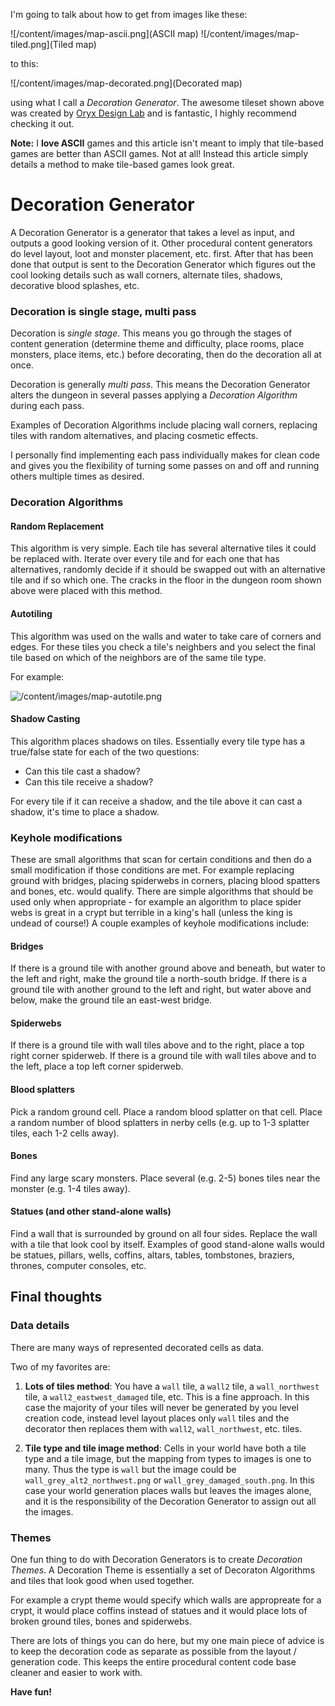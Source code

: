 I'm going to talk about how to get from images like these:

![/content/images/map-ascii.png](ASCII map) ![/content/images/map-tiled.png](Tiled map)

to this:

![/content/images/map-decorated.png](Decorated map)

using what I call a _Decoration Generator_. The awesome tileset shown above was created by [Oryx Design Lab](http://oryxdesignlab.com) and is fantastic, I highly recommend checking it out.

__Note:__ I __love ASCII__ games and this article isn't meant to imply that tile-based games are better than ASCII games. Not at all! Instead this article simply details a method to make tile-based games look great.

# Decoration Generator
A Decoration Generator is a generator that takes a level as input, and outputs a good looking version of it. Other procedural content generators do level layout, loot and monster placement, etc. first. After that has been done that output is sent to the Decoration Generator which figures out the cool looking details such as wall corners, alternate tiles, shadows, decorative blood splashes, etc.

### Decoration is single stage, multi pass
Decoration is _single stage_. This means you go through the stages of content generation (determine theme and difficulty, place rooms, place monsters, place items, etc.) before decorating, then do the decoration all at once.

Decoration is generally _multi pass_. This means the Decoration Generator alters the dungeon in several passes applying a _Decoration Algorithm_ during each pass.

Examples of Decoration Algorithms include placing wall corners, replacing tiles with random alternatives, and placing cosmetic effects.

I personally find implementing each pass individually makes for clean code and gives you the flexibility of turning some passes on and off and running others multiple times as desired.

### Decoration Algorithms

#### Random Replacement
This algorithm is very simple.
Each tile has several alternative tiles it could be replaced with. Iterate over every tile and for each one that has alternatives, randomly decide if it should be swapped out with an alternative tile and if so which one. The cracks in the floor in the dungeon room shown above were placed with this method.

#### Autotiling
This algorithm was used on the walls and water to take care of corners and edges. For these tiles you check a tile's neighbers and you select the final tile based on which of the neighbors are of the same tile type.

For example:

![/content/images/map-autotile.png](Autotiling)

#### Shadow Casting
This algorithm places shadows on tiles.
Essentially every tile type has a true/false state for each of the two questions:

 * Can this tile cast a shadow?
 * Can this tile receive a shadow?

For every tile if it can receive a shadow, and the tile above it can cast a shadow, it's time to place a shadow.

### Keyhole modifications
These are small algorithms that scan for certain conditions and then do a small modification if those conditions are met.
For example replacing ground with bridges, placing spiderwebs in corners, placing blood spatters and bones, etc. would qualify.
There are simple algorithms that should be used only when appropriate - for example an algorithm to place spider webs is great in a crypt but terrible in a king's hall (unless the king is undead of course!)
A couple examples of keyhole modifications include:

#### Bridges
If there is a ground tile with another ground above and beneath, but water to the left and right, make the ground tile a north-south bridge.
If there is a ground tile with another ground to the left and right, but water above and below, make the ground tile an east-west bridge.

#### Spiderwebs
If there is a ground tile with wall tiles above and to the right, place a top right corner spiderweb.
If there is a ground tile with wall tiles above and to the left, place a top left corner spiderweb.

#### Blood splatters
Pick a random ground cell.
Place a random blood splatter on that cell.
Place a random number of blood splatters in nerby cells (e.g. up to 1-3 splatter tiles, each 1-2 cells away).

#### Bones
Find any large scary monsters.
Place several (e.g. 2-5) bones tiles near the monster (e.g. 1-4 tiles away).

#### Statues (and other stand-alone walls)
Find a wall that is surrounded by ground on all four sides.
Replace the wall with a tile that look cool by itself.
Examples of good stand-alone walls would be statues, pillars, wells, coffins, altars, tables, tombstones, braziers, thrones, computer consoles, etc.

## Final thoughts

### Data details
There are many ways of represented decorated cells as data.

Two of my favorites are:

1. __Lots of tiles method__: You have a `wall` tile, a `wall2` tile, a `wall_northwest` tile, a `wall2_eastwest_damaged` tile, etc. This is a fine approach. In this case the majority of your tiles will never be generated by you level creation code, instead level layout places only `wall` tiles and the decorator then replaces them with `wall2`, `wall_northwest`, etc. tiles.

2. __Tile type and tile image method__: Cells in your world have both a tile type and a tile image, but the mapping from types to images is one to many. Thus the type is `wall` but the image could be `wall_grey_alt2_northwest.png` or `wall_grey_damaged_south.png`. In this case your world generation places walls but leaves the images alone, and it is the responsibility of the Decoration Generator to assign out all the images.

### Themes
One fun thing to do with Decoration Generators is to create _Decoration Themes_. A Decoration Theme is essentially a set of Decoraton Algorithms and tiles that look good when used together.

For example a crypt theme would specify which walls are appropreate for a crypt, it would place coffins instead of statues and it would place lots of broken ground tiles, bones and spiderwebs.

There are lots of things you can do here, but my one main piece of advice is to keep the decoration code as separate as possible from the layout / generation code. This keeps the entire procedural content code base cleaner and easier to work with.

__Have fun!__